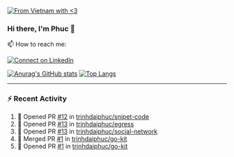 [![From Vietnam with <3](https://raw.githubusercontent.com/webuild-community/badge/master/svg/love.svg)](https://webuild.community)

### Hi there, I'm Phuc 👋

📫 How to reach me:

[![Connect on LinkedIn](https://img.shields.io/badge/--linkedin?label=LinkedIn&logo=LinkedIn&style=social)](https://www.linkedin.com/in/trinh-dai-phuc/)


[![Anurag's GitHub stats](https://phuc-github-readme-stats.vercel.app/api?username=trinhdaiphuc&count_private=true&show_icons=true&theme=synthwave)](https://github.com/anuraghazra/github-readme-stats)
[![Top Langs](https://phuc-github-readme-stats.vercel.app/api/top-langs/?username=trinhdaiphuc&theme=synthwave&show_icons=true&layout=compact&langs_count=8&hide=html,css,scss,less,handlebars,ejs)](https://github.com/anuraghazra/github-readme-stats)


---

### :zap: Recent Activity

<!--START_SECTION:activity-->
1. 💪 Opened PR [#12](https://github.com/trinhdaiphuc/snipet-code/pull/12) in [trinhdaiphuc/snipet-code](https://github.com/trinhdaiphuc/snipet-code)
2. 💪 Opened PR [#13](https://github.com/trinhdaiphuc/egress/pull/13) in [trinhdaiphuc/egress](https://github.com/trinhdaiphuc/egress)
3. 💪 Opened PR [#13](https://github.com/trinhdaiphuc/social-network/pull/13) in [trinhdaiphuc/social-network](https://github.com/trinhdaiphuc/social-network)
4. 🎉 Merged PR [#1](https://github.com/trinhdaiphuc/go-kit/pull/1) in [trinhdaiphuc/go-kit](https://github.com/trinhdaiphuc/go-kit)
5. 💪 Opened PR [#1](https://github.com/trinhdaiphuc/go-kit/pull/1) in [trinhdaiphuc/go-kit](https://github.com/trinhdaiphuc/go-kit)
<!--END_SECTION:activity-->
